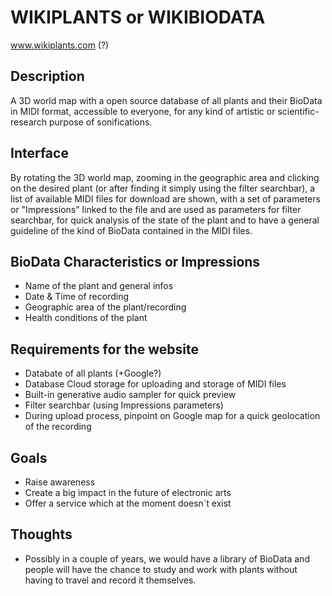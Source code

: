 # WIKIPLANTS or WIKIBIODATA
www.wikiplants.com (?)

## Description ## 
A 3D world map with a open source database of all plants and their BioData in MIDI format, accessible to everyone, for any kind of artistic or scientific-research purpose of sonifications. 

## Interface ##
By rotating the 3D world map, zooming in the geographic area and clicking on the desired plant (or after finding it simply using the filter searchbar), a list of available MIDI files for download are shown, with a set of parameters or "Impressions" linked to the file and are used as parameters for filter searchbar, for quick analysis of the state of the plant and to have a general guideline of the kind of BioData contained in the MIDI files.

## BioData Characteristics or Impressions ##
- Name of the plant and general infos
- Date & Time of recording
- Geographic area of the plant/recording
- Health conditions of the plant

## Requirements for the website ##
- Databate of all plants (+Google?)
- Database Cloud storage for uploading and storage of MIDI files
- Built-in generative audio sampler for quick preview
- Filter searchbar (using Impressions parameters)
- During upload process, pinpoint on Google map for a quick geolocation of the recording

## Goals ##
- Raise awareness
- Create a big impact in the future of electronic arts 
- Offer a service which at the moment doesn´t exist

## Thoughts ##
- Possibly in a couple of years, we would have a library of BioData and people will have the chance to study and work with plants without having to travel and record it themselves.
